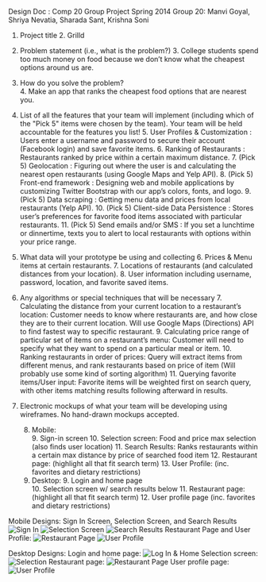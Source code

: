 Design Doc : Comp 20 Group Project Spring 2014
Group 20: Manvi Goyal, Shriya Nevatia, Sharada Sant, Krishna Soni

 1. Project title 
     2. Grilld 
 2. Problem statement (i.e., what is the problem?) 
     3. College students spend too much money on food because we don’t know what the cheapest options around us are.  
 3. How do you solve the problem?  
     4. Make an app that ranks the cheapest food options that are nearest you.   
 4. List of all the features that your team will implement (including which of the "Pick 5" items were chosen by the team). Your team will be held accountable for the features you list! 
     5. User Profiles & Customization : Users enter a username and password to secure their account (Facebook login) and save favorite items. 
     6. Ranking of Restaurants : Restaurants ranked by price within a certain maximum distance. 
     7. (Pick 5) Geolocation : Figuring out where the user is and calculating the nearest open restaurants (using Google Maps and Yelp API). 
     8. (Pick 5) Front-end framework : Designing web and mobile applications by customizing Twitter Bootstrap with our app’s colors, fonts, and logo. 
     9. (Pick 5) Data scraping : Getting menu data and prices from local restaurants (Yelp API). 
     10. (Pick 5) Client-side Data Persistence : Stores user’s preferences for favorite food items associated with particular restaurants. 
     11. (Pick 5) Send emails and/or SMS : If you set a lunchtime or dinnertime, texts you to alert to local restaurants with options within your price range. 
 5. What data will your prototype be using and collecting 
     6. Prices & Menu items at certain restaurants. 
     7. Locations of restaurants (and calculated distances from your location). 
     8. User information including username, password, location, and favorite saved items. 
 6. Any algorithms or special techniques that will be necessary 
     7. Calculating the distance from your current location to a restaurant’s location: Customer needs to know where restaurants are, and how close they are to their current location. Will use Google Maps (Directions) API to find fastest way to specific restaurant.
     9. Calculating price range of particular set of items on a restaurant’s menu: Customer will need to specify what they want to spend on a particular meal or item. 
     10. Ranking restaurants in order of prices: Query will extract items from different menus, and rank restaurants based on price of item (Will probably use some kind of sorting algorithm) 
     11. Querying favorite items/User input: Favorite items will be weighted first on search query, with other items matching results following afterward in results.   
 7. Electronic mockups of what your team will be developing
    using wireframes. No hand-drawn mockups accepted. 
    
     8. Mobile:  
         9. Sign-in screen 
         10. Selection screen: Food and price max selection (also finds user location) 
         11. Search Results: Ranks restaurants within a certain max distance by price of searched food item 
         12. Restaurant page: (highlight all that fit search term) 
         13. User Profile: (inc. favorites and dietary restrictions) 
    8. Desktop: 
        9. Login and home page  
        10. Selection screen w/ search results below 
        11. Restaurant page: (highlight all that fit search term) 
        12. User profile page (inc. favorites and dietary restrictions)

Mobile Designs: 
Sign In Screen, Selection Screen, and Search Results
![Sign In][1] ![Selection Screen][2] ![Search Results][3]
Restaurant Page and User Profile:
![Restaurant Page][4] ![User Profile][5]

Desktop Designs:
Login and home page:
![Log In & Home][6]
Selection screen:
![Selection][7]
Restaurant page: 
![Restaurant Page][8]
User profile page:
![User Profile][9]


  [1]: https://lh3.googleusercontent.com/-qmTwcUxX1Uw/UyJxDCu8shI/AAAAAAAAAdM/Z7iPs6OWFis/s0/Screen+Shot+2014-03-10+at+12.44.19+AM.png "Sign In"
  [2]: https://lh5.googleusercontent.com/-y6pAn7Zz7-0/UyJwdHQmAkI/AAAAAAAAAcc/uhNMY08wUhc/s0/Screen+Shot+2014-03-13+at+10.17.24+PM.png "Restaurant Page"
  [3]: https://lh6.googleusercontent.com/-T0Cc0AAW8fg/UyJwnS72-iI/AAAAAAAAAco/60lq6COIMjE/s0/Screen+Shot+2014-03-13+at+10.17.31+PM.png "Search Results"
  [4]: https://lh4.googleusercontent.com/-MYq5ux1R_1E/UyJwy8XGXFI/AAAAAAAAAc0/U7pkeRFqmqI/s0/Screen+Shot+2014-03-13+at+10.17.37+PM.png "Restaurant Page"
  [5]: https://lh5.googleusercontent.com/-S9H7mwVYywI/UyJwT3mjlhI/AAAAAAAAAcQ/9nrg8JvBcPo/s0/Screen+Shot+2014-03-13+at+10.17.43+PM.png "User Profile"
  [6]: https://lh3.googleusercontent.com/-gvmX64ANLFM/UyJxsdzje_I/AAAAAAAAAdo/PWzaW9TdcV4/s0/Screen+Shot+2014-03-13+at+11.03.21+PM.png "Log In & Home"
  [7]: https://lh5.googleusercontent.com/-YPlnbcZU1SQ/UyJxxH42DqI/AAAAAAAAAd4/mbySJrKjIBo/s0/Screen+Shot+2014-03-13+at+11.03.39+PM.png "Selection"
  [8]: https://lh3.googleusercontent.com/-qbUu711c_P8/UyJx1tR6SZI/AAAAAAAAAeE/copQfRYI9o4/s0/Screen+Shot+2014-03-13+at+11.03.46+PM.png "Restaurant Page"
  [9]: https://lh5.googleusercontent.com/-7pOoSZORLbE/UyJx6_vn7pI/AAAAAAAAAeQ/QS1pNWei_-Q/s0/Screen+Shot+2014-03-13+at+11.03.54+PM.png "User Profile"